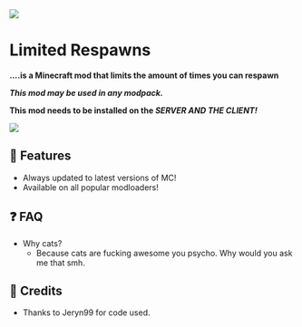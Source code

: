 <img src="https://i.imgur.com/m7HTrr8.png">

# Limited Respawns
**....is a Minecraft mod that limits the amount of times you can respawn**

***This mod may be used in any modpack.***

**This mod needs to be installed on the _SERVER AND THE CLIENT!_**

<img src="https://i.imgur.com/7l8HnsL.png">

## 🤔 Features
- Always updated to latest versions of MC!
- Available on all popular modloaders!

## ❓ FAQ
- Why cats?
    - Because cats are fucking awesome you psycho. Why would you ask me that smh.

## 👏 Credits
- Thanks to Jeryn99 for code used.